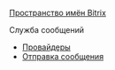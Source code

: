 [Пространство имён Bitrix](/api_d7/bitrix/index.php)

Служба сообщений

* [Провайдеры](/api_d7/bitrix/messageservice/smsmanager.php)
* [Отправка сообщения](/api_d7/bitrix/messageservice/send/index.php)